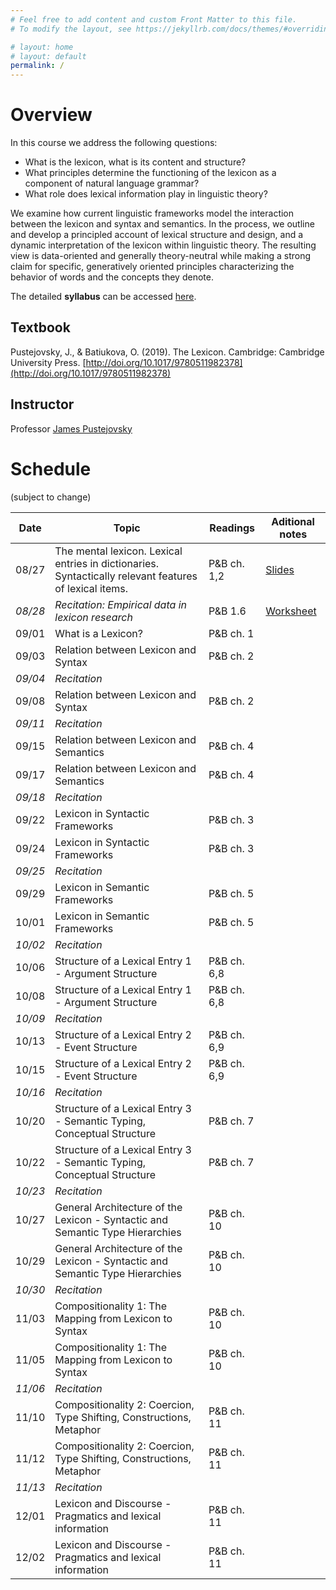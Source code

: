 ```yaml
---
# Feel free to add content and custom Front Matter to this file.
# To modify the layout, see https://jekyllrb.com/docs/themes/#overriding-theme-defaults

# layout: home
# layout: default
permalink: /
---
```


# Overview
In this course we address the following questions: 
  * What is the lexicon, what is its content and structure? 
  * What principles determine the functioning of the lexicon as a component of natural language grammar? 
  * What role does lexical information play in linguistic theory? 

We examine how current linguistic frameworks model the interaction between the lexicon and syntax and semantics. In the process, we outline and develop a principled account of lexical structure and design, and a dynamic interpretation of the lexicon within linguistic theory. The resulting view is data-oriented and generally theory-neutral while making a strong claim for specific, generatively oriented principles characterizing the behavior of words and the concepts they denote. 

The detailed **syllabus** can be accessed [here](https://brandeis.box.com/s/551n3o6xtn74ddla3xon3qet57cah933).

## Textbook
Pustejovsky, J., & Batiukova, O. (2019). The Lexicon. Cambridge: Cambridge University Press. [http://doi.org/10.1017/9780511982378](http://doi.org/10.1017/9780511982378)

## Instructor
Professor [James Pustejovsky](mailto:jamesp@brandeis.edu)

# Schedule
(subject to change)

**Date** | **Topic** | **Readings** | **Aditional notes**
-------- | --------- | ------------ | ------------------- 
08/27 | The mental lexicon. Lexical entries in dictionaries. Syntactically relevant features of lexical items. | P&B ch. 1,2 | [Slides](https://brandeis.box.com/s/6mnhejmgal0u3kygtaoxanapbioszcde)
*08/28* | *Recitation: Empirical data in lexicon research* | P&B 1.6 | [Worksheet](https://docs.google.com/document/d/1vFbrCCpRZ4KV9iBO0GW2L9hJhyBtkunEA9vu0lqEMt4/edit#)
09/01 | What is a Lexicon? | P&B ch. 1 |
09/03 | Relation between Lexicon and Syntax | P&B ch. 2 |
*09/04* | *Recitation* | |
09/08 | Relation between Lexicon and Syntax | P&B ch. 2 |
*09/11* | *Recitation* | |
09/15 | Relation between Lexicon and Semantics | P&B ch. 4 |
09/17 | Relation between Lexicon and Semantics | P&B ch. 4 |
*09/18* | *Recitation* | |
09/22 | Lexicon in Syntactic Frameworks | P&B ch. 3 |
09/24 | Lexicon in Syntactic Frameworks | P&B ch. 3 |
*09/25* | *Recitation* | |
09/29 | Lexicon in Semantic Frameworks | P&B ch. 5 |
10/01 | Lexicon in Semantic Frameworks | P&B ch. 5 |
*10/02* | *Recitation* | |
10/06 | Structure of a Lexical Entry 1 - Argument Structure | P&B ch. 6,8 |
10/08 | Structure of a Lexical Entry 1 - Argument Structure | P&B ch. 6,8 |
*10/09* | *Recitation* | |
10/13 | Structure of a Lexical Entry 2 - Event Structure | P&B ch. 6,9 |
10/15 | Structure of a Lexical Entry 2 - Event Structure | P&B ch. 6,9 |
*10/16* | *Recitation* | |
10/20 | Structure of a Lexical Entry 3 - Semantic Typing, Conceptual Structure | P&B ch. 7 |
10/22 | Structure of a Lexical Entry 3 - Semantic Typing, Conceptual Structure | P&B ch. 7 |
*10/23* | *Recitation* | |
10/27 | General Architecture of the Lexicon - Syntactic and Semantic Type Hierarchies | P&B ch. 10 |
10/29 | General Architecture of the Lexicon - Syntactic and Semantic Type Hierarchies | P&B ch. 10 |
*10/30* | *Recitation* | |
11/03 | Compositionality 1: The Mapping from Lexicon to Syntax | P&B ch. 10 |
11/05 | Compositionality 1: The Mapping from Lexicon to Syntax | P&B ch. 10 |
*11/06* | *Recitation* | |
11/10 | Compositionality 2: Coercion, Type Shifting, Constructions, Metaphor | P&B ch. 11 |
11/12 | Compositionality 2: Coercion, Type Shifting, Constructions, Metaphor | P&B ch. 11 |
*11/13* | *Recitation* | |
12/01 | Lexicon and Discourse - Pragmatics and lexical information | P&B ch. 11 |
12/02 | Lexicon and Discourse - Pragmatics and lexical information | P&B ch. 11 |
